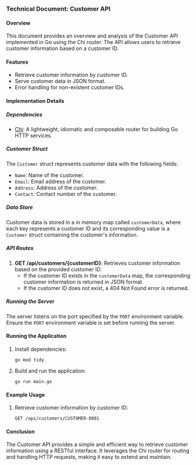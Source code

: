 ### Technical Document: Customer API

#### Overview
This document provides an overview and analysis of the Customer API implemented in Go using the Chi router. The API allows users to retrieve customer information based on a customer ID.

#### Features
- Retrieve customer information by customer ID.
- Serve customer data in JSON format.
- Error handling for non-existent customer IDs.

#### Implementation Details

##### Dependencies
- [Chi](https://github.com/go-chi/chi/v5): A lightweight, idiomatic and composable router for building Go HTTP services.

##### Customer Struct
The `Customer` struct represents customer data with the following fields:
- `Name`: Name of the customer.
- `Email`: Email address of the customer.
- `Address`: Address of the customer.
- `Contact`: Contact number of the customer.

##### Data Store
Customer data is stored in a in memory map called `customerData`, where each key represents a customer ID and its corresponding value is a `Customer` struct containing the customer's information.

##### API Routes
1. **GET /api/customers/{customerID}**: Retrieves customer information based on the provided customer ID.
   - If the customer ID exists in the `customerData` map, the corresponding customer information is returned in JSON format.
   - If the customer ID does not exist, a 404 Not Found error is returned.

##### Running the Server
The server listens on the port specified by the `PORT` environment variable. Ensure the `PORT` environment variable is set before running the server.

#### Running the Application
1. Install dependencies:
   ```
   go mod tidy
   ```

2. Build and run the application:
   ```
   go run main.go
   ```

#### Example Usage
1. Retrieve customer information by customer ID:
   ```
   GET /api/customers/CUSTOMER-0001
   ```

#### Conclusion
The Customer API provides a simple and efficient way to retrieve customer information using a RESTful interface. It leverages the Chi router for routing and handling HTTP requests, making it easy to extend and maintain.